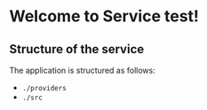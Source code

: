# Welcome to Service test!

## Structure of the service

The application is structured as follows:

- `./providers`
- `./src`

